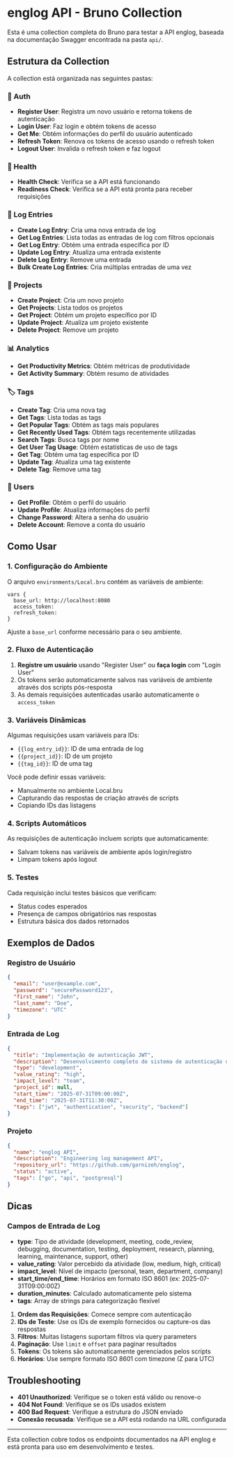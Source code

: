 # englog API - Bruno Collection

Esta é uma collection completa do Bruno para testar a API englog, baseada na documentação Swagger encontrada na pasta `api/`.

## Estrutura da Collection

A collection está organizada nas seguintes pastas:

### 🔐 Auth
- **Register User**: Registra um novo usuário e retorna tokens de autenticação
- **Login User**: Faz login e obtém tokens de acesso
- **Get Me**: Obtém informações do perfil do usuário autenticado
- **Refresh Token**: Renova os tokens de acesso usando o refresh token
- **Logout User**: Invalida o refresh token e faz logout

### 🏥 Health
- **Health Check**: Verifica se a API está funcionando
- **Readiness Check**: Verifica se a API está pronta para receber requisições

### 📝 Log Entries
- **Create Log Entry**: Cria uma nova entrada de log
- **Get Log Entries**: Lista todas as entradas de log com filtros opcionais
- **Get Log Entry**: Obtém uma entrada específica por ID
- **Update Log Entry**: Atualiza uma entrada existente
- **Delete Log Entry**: Remove uma entrada
- **Bulk Create Log Entries**: Cria múltiplas entradas de uma vez

### 📁 Projects
- **Create Project**: Cria um novo projeto
- **Get Projects**: Lista todos os projetos
- **Get Project**: Obtém um projeto específico por ID
- **Update Project**: Atualiza um projeto existente
- **Delete Project**: Remove um projeto

### 📊 Analytics
- **Get Productivity Metrics**: Obtém métricas de produtividade
- **Get Activity Summary**: Obtém resumo de atividades

### 🏷️ Tags
- **Create Tag**: Cria uma nova tag
- **Get Tags**: Lista todas as tags
- **Get Popular Tags**: Obtém as tags mais populares
- **Get Recently Used Tags**: Obtém tags recentemente utilizadas
- **Search Tags**: Busca tags por nome
- **Get User Tag Usage**: Obtém estatísticas de uso de tags
- **Get Tag**: Obtém uma tag específica por ID
- **Update Tag**: Atualiza uma tag existente
- **Delete Tag**: Remove uma tag

### 👤 Users
- **Get Profile**: Obtém o perfil do usuário
- **Update Profile**: Atualiza informações do perfil
- **Change Password**: Altera a senha do usuário
- **Delete Account**: Remove a conta do usuário

## Como Usar

### 1. Configuração do Ambiente

O arquivo `environments/Local.bru` contém as variáveis de ambiente:

```
vars {
  base_url: http://localhost:8080
  access_token:
  refresh_token:
}
```

Ajuste a `base_url` conforme necessário para o seu ambiente.

### 2. Fluxo de Autenticação

1. **Registre um usuário** usando "Register User" ou **faça login** com "Login User"
2. Os tokens serão automaticamente salvos nas variáveis de ambiente através dos scripts pós-resposta
3. As demais requisições autenticadas usarão automaticamente o `access_token`

### 3. Variáveis Dinâmicas

Algumas requisições usam variáveis para IDs:
- `{{log_entry_id}}`: ID de uma entrada de log
- `{{project_id}}`: ID de um projeto
- `{{tag_id}}`: ID de uma tag

Você pode definir essas variáveis:
- Manualmente no ambiente Local.bru
- Capturando das respostas de criação através de scripts
- Copiando IDs das listagens

### 4. Scripts Automáticos

As requisições de autenticação incluem scripts que automaticamente:
- Salvam tokens nas variáveis de ambiente após login/registro
- Limpam tokens após logout

### 5. Testes

Cada requisição inclui testes básicos que verificam:
- Status codes esperados
- Presença de campos obrigatórios nas respostas
- Estrutura básica dos dados retornados

## Exemplos de Dados

### Registro de Usuário
```json
{
  "email": "user@example.com",
  "password": "securePassword123",
  "first_name": "John",
  "last_name": "Doe",
  "timezone": "UTC"
}
```

### Entrada de Log
```json
{
  "title": "Implementação de autenticação JWT",
  "description": "Desenvolvimento completo do sistema de autenticação usando JWT com refresh tokens e middleware de proteção",
  "type": "development",
  "value_rating": "high",
  "impact_level": "team",
  "project_id": null,
  "start_time": "2025-07-31T09:00:00Z",
  "end_time": "2025-07-31T11:30:00Z",
  "tags": ["jwt", "authentication", "security", "backend"]
}
```

### Projeto
```json
{
  "name": "englog API",
  "description": "Engineering log management API",
  "repository_url": "https://github.com/garnizeh/englog",
  "status": "active",
  "tags": ["go", "api", "postgresql"]
}
```

## Dicas

### Campos de Entrada de Log

- **type**: Tipo de atividade (development, meeting, code_review, debugging, documentation, testing, deployment, research, planning, learning, maintenance, support, other)
- **value_rating**: Valor percebido da atividade (low, medium, high, critical)
- **impact_level**: Nível de impacto (personal, team, department, company)
- **start_time/end_time**: Horários em formato ISO 8601 (ex: 2025-07-31T09:00:00Z)
- **duration_minutes**: Calculado automaticamente pelo sistema
- **tags**: Array de strings para categorização flexível

1. **Ordem das Requisições**: Comece sempre com autenticação
2. **IDs de Teste**: Use os IDs de exemplo fornecidos ou capture-os das respostas
3. **Filtros**: Muitas listagens suportam filtros via query parameters
4. **Paginação**: Use `limit` e `offset` para paginar resultados
5. **Tokens**: Os tokens são automaticamente gerenciados pelos scripts
6. **Horários**: Use sempre formato ISO 8601 com timezone (Z para UTC)

## Troubleshooting

- **401 Unauthorized**: Verifique se o token está válido ou renove-o
- **404 Not Found**: Verifique se os IDs usados existem
- **400 Bad Request**: Verifique a estrutura do JSON enviado
- **Conexão recusada**: Verifique se a API está rodando na URL configurada

---

Esta collection cobre todos os endpoints documentados na API englog e está pronta para uso em desenvolvimento e testes.
